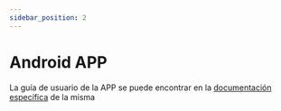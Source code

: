 ```yaml
---
sidebar_position: 2
---
```


# Android APP

La guía de usuario de la APP se puede encontrar en la [documentación específica](https://app.spotifiuby.com.ar/) de la misma
